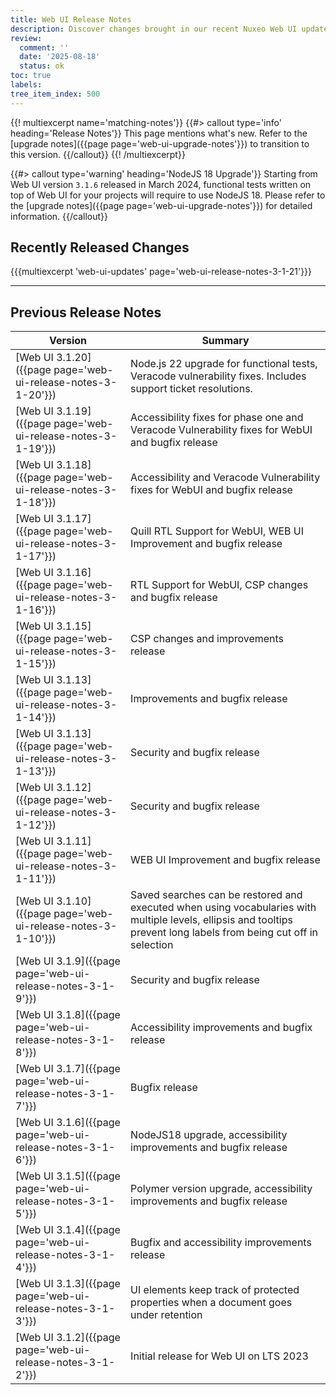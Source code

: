 ```yaml
---
title: Web UI Release Notes
description: Discover changes brought in our recent Nuxeo Web UI updates.
review:
  comment: ''
  date: '2025-08-18'
  status: ok
toc: true
labels:
tree_item_index: 500
---
```


{{! multiexcerpt name='matching-notes'}}
{{#> callout type='info' heading='Release Notes'}}
This page mentions what's new. Refer to the [upgrade notes]({{page page='web-ui-upgrade-notes'}}) to transition to this version.
{{/callout}}
{{! /multiexcerpt}}

{{#> callout type='warning' heading='NodeJS 18 Upgrade'}}
Starting from Web UI version `3.1.6` released in March 2024, functional tests written on top of Web UI for your projects will require to use NodeJS 18. Please refer to the [upgrade notes]({{page page='web-ui-upgrade-notes'}}) for detailed information.
{{/callout}}

## Recently Released Changes

{{{multiexcerpt 'web-ui-updates' page='web-ui-release-notes-3-1-21'}}}

---

## Previous Release Notes

<!-- | [Web UI 3.1.21]({{page page='web-ui-release-notes-3-1-21'}}) | Accessibility color contrast fixes, Nuxeo Drive Direct Transfer Upload, Veracode vulnerability fix. Includes support ticket resolutions. | -->

| Version                                                    | Summary                                                                             |
| ---------------------------------------------------------- | ----------------------------------------------------------------------------------- |
| [Web UI 3.1.20]({{page page='web-ui-release-notes-3-1-20'}}) | Node.js 22 upgrade for functional tests, Veracode vulnerability fixes. Includes support ticket resolutions. |
| [Web UI 3.1.19]({{page page='web-ui-release-notes-3-1-19'}})                  | Accessibility fixes for phase one and Veracode Vulnerability fixes for WebUI and bugfix release     |
| [Web UI 3.1.18]({{page page='web-ui-release-notes-3-1-18'}})                  | Accessibility and Veracode Vulnerability fixes for WebUI and bugfix release     |
| [Web UI 3.1.17]({{page page='web-ui-release-notes-3-1-17'}})                  | Quill RTL Support for WebUI, WEB UI Improvement and bugfix release     |
| [Web UI 3.1.16]({{page page='web-ui-release-notes-3-1-16'}})                  | RTL Support for WebUI, CSP changes and bugfix release     | 
| [Web UI 3.1.15]({{page page='web-ui-release-notes-3-1-15'}})                  | CSP changes and improvements release     |
| [Web UI 3.1.13]({{page page='web-ui-release-notes-3-1-14'}})             | Improvements and bugfix release     |
| [Web UI 3.1.13]({{page page='web-ui-release-notes-3-1-13'}})                  | Security and bugfix release     |
| [Web UI 3.1.12]({{page page='web-ui-release-notes-3-1-12'}})                  | Security and bugfix release     |
| [Web UI 3.1.11]({{page page='web-ui-release-notes-3-1-11'}})                  | WEB UI Improvement and bugfix release     | 
| [Web UI 3.1.10]({{page page='web-ui-release-notes-3-1-10'}}) | Saved searches can be restored and executed when using vocabularies with multiple levels, ellipsis and tooltips prevent long labels from being cut off in selection        | 
| [Web UI 3.1.9]({{page page='web-ui-release-notes-3-1-9'}}) | Security and bugfix release                                                         |
| [Web UI 3.1.8]({{page page='web-ui-release-notes-3-1-8'}}) | Accessibility improvements and bugfix release                                       |
| [Web UI 3.1.7]({{page page='web-ui-release-notes-3-1-7'}}) | Bugfix release                                                                      |
| [Web UI 3.1.6]({{page page='web-ui-release-notes-3-1-6'}}) | NodeJS18 upgrade, accessibility improvements and bugfix release                     |
| [Web UI 3.1.5]({{page page='web-ui-release-notes-3-1-5'}}) | Polymer version upgrade, accessibility improvements and bugfix release              |
| [Web UI 3.1.4]({{page page='web-ui-release-notes-3-1-4'}}) | Bugfix and accessibility improvements release                                       |
| [Web UI 3.1.3]({{page page='web-ui-release-notes-3-1-3'}}) | UI elements keep track of protected properties when a document goes under retention |
| [Web UI 3.1.2]({{page page='web-ui-release-notes-3-1-2'}}) | Initial release for Web UI on LTS 2023                                              |

